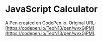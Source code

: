 # JavaScript Calculator

A Pen created on CodePen.io. Original URL: [https://codepen.io/TeoN13/pen/wvxGjPM](https://codepen.io/TeoN13/pen/wvxGjPM).


